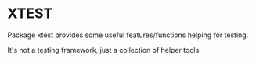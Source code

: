 XTEST
===

Package xtest provides some useful features/functions helping for testing.

It's not a testing framework, just a collection of helper tools.